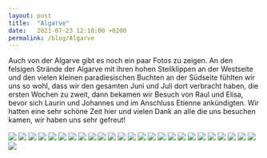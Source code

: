 ```yaml
---
layout: post
title:  "Algarve"
date:   2021-07-23 12:10:00 +0200
permalink: /blog/Algarve
---
```

Auch von der Algarve gibt es noch ein paar Fotos zu zeigen. An den felsigen Strände der Algarve mit ihren hohen Steilklippen an der Westseite und den vielen kleinen paradiesischen Buchten an der Südseite fühlten wir uns so wohl, dass wir den gesamten Juni und Juli dort verbracht haben, die ersten Wochen zu zweit, dann bekamen wir Besuch von Raul und Elisa, bevor sich Laurin und Johannes und im Anschluss Etienne ankündigten. Wir hatten eine sehr schöne Zeit hier und vielen Dank an alle die uns besuchen kamen, wir haben uns sehr gefreut!
<br>
<br>
![](../assets/images/Portugal/1.jpg)
![](../assets/images/Portugal/2.jpg)
![](../assets/images/Portugal/3.jpg)
![](../assets/images/Portugal/4.jpg)
![](../assets/images/Portugal/5.jpg)
![](../assets/images/Portugal/6.jpg)
![](../assets/images/Portugal/7.jpg)
![](../assets/images/Portugal/8.jpg)
![](../assets/images/Portugal/9.jpg)
![](../assets/images/Portugal/10.jpg)
![](../assets/images/Portugal/11.jpg)
![](../assets/images/Portugal/12.jpg)
![](../assets/images/Portugal/13.jpg)
![](../assets/images/Portugal/14.jpg)
![](../assets/images/Portugal/15.jpg)
![](../assets/images/Portugal/16.jpg)
![](../assets/images/Portugal/17.jpg)
![](../assets/images/Portugal/18.jpg)
![](../assets/images/Portugal/19.jpg)
![](../assets/images/Portugal/20.jpg)
![](../assets/images/Portugal/21.jpg)
![](../assets/images/Portugal/22.jpg)
![](../assets/images/Portugal/23.jpg)
![](../assets/images/Portugal/24.jpg)
![](../assets/images/Portugal/25.jpg)
![](../assets/images/Portugal/26.jpg)
